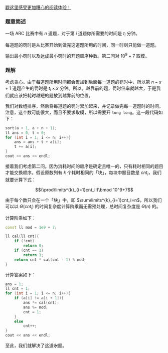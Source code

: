 [戳这里感受更加糟心的阅读体验！](https://www.luogu.com.cn/blog/363302/solution-at-arc035-b)
### 题意简述

一场 ARC 比赛中有 $n$ 道题，对于第 $i$ 道题你所需要的时间是 $t_i$ 分钟。

每道题的罚时是从比赛开始到做完这道题所用的时间，同一时刻只能做一道题。

输出最小罚时以及达成最小罚时的开题顺序种数。第二问对 $10^9+7$ 取模。

### 题解

考虑贪心。由于每道题所用时间都会累加到后面每一道题的罚时中，所以第 $n-x+1$ 道题产生的罚时是 $t_i \times x$ 分钟。所以，越靠前的题，罚时倍率就越大，于是我们就应该把耗时越短的题放到越靠前的位置。

我们对数组排序，然后将每道题的罚时累加起来，并记录做完每一道题时的时间。注意，这个数可能很大，而且不要求取模，所以需要开 `long long`。这一段代码如下：
```cpp
sort(a + 1, a + n + 1);
ll ans = 0, t = 0;
for (int i = 1; i <= n; i++){
    ans = ans + t + a[i];
    t += a[i];
}
cout << ans << endl;
```
接着我们考虑第二问。因为消耗时间的顺序是确定且唯一的，只有耗时相同的题目才能交换顺序。假设原数列有 $k$ 个耗时相同的「块」，每块中题目数是 $cnt_i$，我们就要计算下式：

$$(\prod\limits^{k}_{i=1}cnt_i!)\bmod
10^9+7$$

由于每个数只会在一个「块」中，即 $\sum\limits^{k}_{i=1}cnt_i=n$，所以我们可以以 $\Theta(cnt_i)$ 的时间复杂度计算阶乘而无需预处理，总时间复杂度是 $\Theta(n)$ 的。

计算阶乘如下：
```cpp
const ll mod = 1e9 + 7;

ll cal(ll cnt){
    if (!cnt)
        return 0;
    if (cnt == 1)
        return 1;
    return cnt * cal(cnt - 1) % mod;
}
```
计算答案如下：
```cpp
ans = 1;
ll cnt = 1;
for (int i = 1; i <= n; i++){
    if (a[i] != a[i + 1]){
        ans *= cal(cnt);
        ans %= mod;
        cnt = 1;
    }
    else
        cnt++;
}
cout << ans << endl;
```
至此，我们就解决了这道~~水~~题。